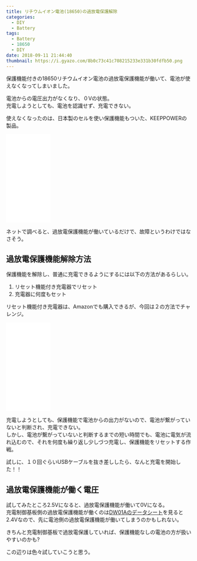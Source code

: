 ```yaml
---
title: リチウムイオン電池(18650)の過放電保護解除
categories:
  - DIY
  - Battery
tags:
  - Battery
  - 18650
  - DIY
date: 2018-09-11 21:44:40
thumbnail: https://i.gyazo.com/8b0c73c41c708215233e331b30fdfb50.png
---
```

保護機能付きの18650リチウムイオン電池の過放電保護機能が働いて、電池が使えなくなってしまいました。

電池からの電圧出力がなくなり、０Vの状態。  
充電しようとしても、電池を認識せず、充電できない。

使えなくなったのは、日本製のセルを使い保護機能もついた、KEEPPOWERの製品。
<iframe style="width:120px;height:240px;" marginwidth="0" marginheight="0" scrolling="no" frameborder="0" src="//rcm-fe.amazon-adsystem.com/e/cm?lt1=_blank&bc1=000000&IS2=1&bg1=FFFFFF&fc1=000000&lc1=0000FF&t=seyaorg-22&language=ja_JP&o=9&p=8&l=as4&m=amazon&f=ifr&ref=as_ss_li_til&asins=B01BG7G3G0&linkId=0f943931493e650dadcf58a313b4c5ac"></iframe>

ネットで調べると、過放電保護機能が働いているだけで、故障というわけではなさそう。

## 過放電保護機能解除方法
保護機能を解除し、普通に充電できるようにするには以下の方法があるらしい。

1. リセット機能付き充電器でリセット
1. 充電器に何度もセット

リセット機能付き充電器は、Amazonでも購入できるが、今回は２の方法でチャレンジ。
<iframe style="width:120px;height:240px;" marginwidth="0" marginheight="0" scrolling="no" frameborder="0" src="//rcm-fe.amazon-adsystem.com/e/cm?lt1=_blank&bc1=000000&IS2=1&bg1=FFFFFF&fc1=000000&lc1=0000FF&t=seyaorg-22&language=ja_JP&o=9&p=8&l=as4&m=amazon&f=ifr&ref=as_ss_li_til&asins=B015E23BYK&linkId=ca2b9eff2221cdeb308fd8b7e69530d4"></iframe>


充電しようとしても、保護機能で電池からの出力がないので、電池が繋がっていないと判断され、充電できない。  
しかし、電池が繋がっていないと判断するまでの短い時間でも、電池に電気が流れ込むので、それを何度も繰り返し少しづつ充電し、保護機能をリセットする作戦。

試しに、１０回ぐらいUSBケーブルを抜き差ししたら、なんと充電を開始した！！

## 過放電保護機能が働く電圧
試してみたところ2.5Vになると、過放電保護機能が働いて0Vになる。  
充電制御基板側の過放電保護機能が働くのは[DW01Aのデータシート](http://hmsemi.com/downfile/DW01A.PDF)を見ると2.4Vなので、先に電池側の過放電保護機能が働いてしまうのかもしれない。

きちんと充電制御基板で過放電保護していれば、保護機能なしの電池の方が扱いやすいのかも?

この辺りは色々試していこうと思う。
